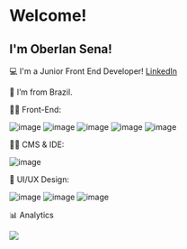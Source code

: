 # Welcome!

## I'm Oberlan Sena!

:computer: I'm a Junior Front End Developer! <a href='https://www.linkedin.com/in/oberlan-sena/'>LinkedIn</a>

:house_with_garden: I’m from Brazil.

👨‍💻 Front-End:

![image](https://img.shields.io/badge/HTML5-E34F26?style=for-the-badge&logo=html5&logoColor=white) ![image](https://img.shields.io/badge/CSS3-1572B6?style=for-the-badge&logo=css3&logoColor=white) ![image](https://img.shields.io/badge/JavaScript-323330?style=for-the-badge&logo=javascript&logoColor=F7DF1E) ![image](https://img.shields.io/badge/Bootstrap-563D7C?style=for-the-badge&logo=bootstrap&logoColor=white) ![image](https://img.shields.io/badge/jQuery-0769AD?style=for-the-badge&logo=jquery&logoColor=white)

👨‍💻 CMS & IDE:

![image](https://img.shields.io/badge/Visual_Studio_Code-0078D4?style=for-the-badge&logo=visual%20studio%20code&logoColor=white) 

📲 UI/UX Design:

![image](https://img.shields.io/badge/Figma-F24E1E?style=for-the-badge&logo=figma&logoColor=white)
![image](https://img.shields.io/badge/Adobe%20Photoshop-31A8FF?style=for-the-badge&logo=Adobe%20Photoshop&logoColor=black)
![image](https://img.shields.io/badge/gimp-5C5543?style=for-the-badge&logo=gimp&logoColor=white)


📊 Analytics 

<img src="https://github-readme-stats.vercel.app/api/top-langs/?username=oberlan-sena"/>
